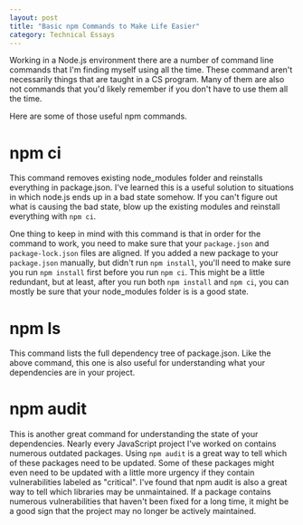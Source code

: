 ```yaml
---
layout: post 
title: "Basic npm Commands to Make Life Easier"
category: Technical Essays
---
```


Working in a Node.js environment there are a number of command line commands that I'm finding myself using all the time. These command aren't necessarily things that are taught in a CS program. Many of them are also not commands that you'd likely remember if you don't have to use them all the time. 

Here are some of those useful npm commands.

# npm ci 

This command removes existing node_modules folder and reinstalls everything in package.json. I've learned this is a useful solution to situations in which node.js ends up in a bad state somehow. If you can't figure out what is causing the bad state, blow up the existing modules and reinstall everything with `npm ci`.

One thing to keep in mind with this command is that in order for the command to work, you need to make sure that your `package.json` and `package-lock.json` files are aligned. If you added a new package to your `package.json` manually, but didn't run `npm install`, you'll need to make sure you run `npm install` first before you run `npm ci`. This might be a little redundant, but at least, after you run both `npm install` and `npm ci`, you can mostly be sure that your node_modules folder is is a good state.

# npm ls

This command lists the full dependency tree of package.json. Like the above command, this one is also useful for understanding what your dependencies are in your project. 

# npm audit

This is another great command for understanding the state of your dependencies. Nearly every JavaScript project I've worked on contains numerous outdated packages. Using `npm audit` is a great way to tell which of these packages need to be updated. Some of these packages might even need to be updated with a little more urgency if they contain vulnerabilities labeled as "critical". I've found that npm audit is also a great way to tell which libraries may be unmaintained. If a package contains numerous vulnerabilities that haven't been fixed for a long time, it might be a good sign that the project may no longer be actively maintained. 